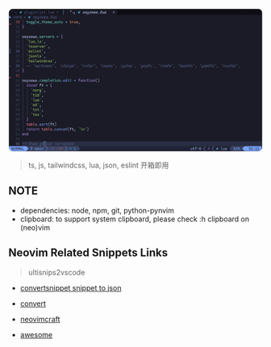 ![neovim](./snapshot.png)

> ts, js, tailwindcss, lua, json, eslint 开箱即用

## NOTE

* dependencies: node, npm, git, python-pynvim
* clipboard: to support system clipboard, please check :h clipboard on (neo)vim

## Neovim Related Snippets Links

> ultisnips2vscode
- [convertsnippet snippet to json](https://pypi.org/project/ultisnips-vscode/)

- [convert](https://github.com/VincentCordobes/convert-snippets/)
- [neovimcraft](https://neovimcraft.com/)
- [awesome](https://github.com/rockerBOO/awesome-neovim)
